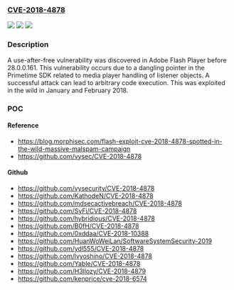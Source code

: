 ### [CVE-2018-4878](https://cve.mitre.org/cgi-bin/cvename.cgi?name=CVE-2018-4878)
![](https://img.shields.io/static/v1?label=Product&message=Adobe%20Flash%20Player%20before%2028.0.0.161&color=blue)
![](https://img.shields.io/static/v1?label=Version&message=n%2Fa&color=blue)
![](https://img.shields.io/static/v1?label=Vulnerability&message=use-after-free&color=brighgreen)

### Description

A use-after-free vulnerability was discovered in Adobe Flash Player before 28.0.0.161. This vulnerability occurs due to a dangling pointer in the Primetime SDK related to media player handling of listener objects. A successful attack can lead to arbitrary code execution. This was exploited in the wild in January and February 2018.

### POC

#### Reference
- https://blog.morphisec.com/flash-exploit-cve-2018-4878-spotted-in-the-wild-massive-malspam-campaign
- https://github.com/vysec/CVE-2018-4878

#### Github
- https://github.com/vysecurity/CVE-2018-4878
- https://github.com/KathodeN/CVE-2018-4878
- https://github.com/mdsecactivebreach/CVE-2018-4878
- https://github.com/SyFi/CVE-2018-4878
- https://github.com/hybridious/CVE-2018-4878
- https://github.com/B0fH/CVE-2018-4878
- https://github.com/0xddaa/CVE-2018-10388
- https://github.com/HuanWoWeiLan/SoftwareSystemSecurity-2019
- https://github.com/ydl555/CVE-2018-4878
- https://github.com/lvyoshino/CVE-2018-4878
- https://github.com/Yable/CVE-2018-4878
- https://github.com/H3llozy/CVE-2018-4879
- https://github.com/kenprice/cve-2018-6574


